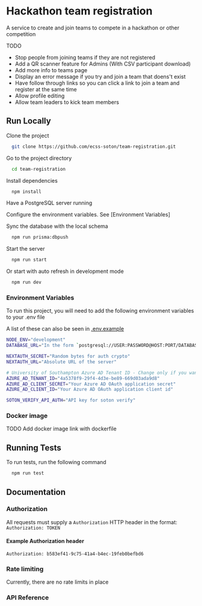 # Hackathon team registration

A service to create and join teams to compete in a hackathon or other competition

TODO
- Stop people from joining teams if they are not registered
- Add a QR scanner feature for Admins (With CSV participant download)
- Add more info to teams page
- Display an error message if you try and join a team that doens't exist
- Have follow through links so you can click a link to join a team and register at the same time
- Allow profile editing
- Allow team leaders to kick team members

## Run Locally

Clone the project

```bash
  git clone https://github.com/ecss-soton/team-registration.git
```

Go to the project directory

```bash
  cd team-registration
```

Install dependencies

```bash
  npm install
```

Have a PostgreSQL server running

Configure the environment variables. See [Environment Variables]

Sync the database with the local schema

```bash
  npm run prisma:dbpush
```

Start the server

```bash
  npm run start
```

Or start with auto refresh in development mode

```bash
  npm run dev
```

### Environment Variables

To run this project, you will need to add the following environment variables to your .env file

A list of these can also be seen in [.env.example](./.env.example)

```bash
NODE_ENV="development"
DATABASE_URL="In the form `postgresql://USER:PASSWORD@HOST:PORT/DATABASE`"

NEXTAUTH_SECRET="Random bytes for auth crypto"
NEXTAUTH_URL="Absolute URL of the server"

# University of Southampton Azure AD Tenant ID - Change only if you want to auth with a different tenant ( ie univerisity account etc )
AZURE_AD_TENANT_ID="4a5378f9-29f4-4d3e-be89-669d03ada9d8"
AZURE_AD_CLIENT_SECRET="Your Azure AD OAuth application secret"
AZURE_AD_CLIENT_ID="Your Azure AD OAuth application client id"

SOTON_VERIFY_API_AUTH="API key for soton verify"
```

### Docker image

TODO Add docker image link with dockerfile

## Running Tests

To run tests, run the following command

```bash
  npm run test
```

## Documentation

### Authorization

All requests must supply a `Authorization` HTTP header in the format: `Authorization: TOKEN`

#### Example Authorization header

```
Authorization: b583ef41-9c75-41a4-b4ec-19feb0befbd6
```

### Rate limiting

Currently, there are no rate limits in place

### API Reference